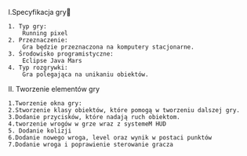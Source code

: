 
I.Specyfikacja gry

	1. Typ gry:
		Running pixel
	2. Przeznaczenie:
		Gra będzie przeznaczona na komputery stacjonarne.
	3. Środowisko programistyczne:
		Eclipse Java Mars
	4. Typ rozgrywki:
  		Gra polegająca na unikaniu obiektów.

II. Tworzenie elementów gry

	1.Tworzenie okna gry:
	2.Stworzenie klasy obiektów, które pomogą w tworzeniu dalszej gry.
	3.Dodanie przycisków, które nadają ruch obiektom.
	4.tworzenie wrogów w grze wraz z systemeM HUD
	5. Dodanie kolizji
	6.Dodanie nowego wroga, level oraz wynik w postaci punktów
	7.Dodanie wroga i poprawienie sterowanie gracza
